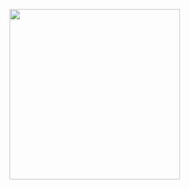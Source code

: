 <img src="https://github.com/user-attachments/assets/3079ab9c-a213-4f58-97e1-e47ceeed71e5" style="width: 300px"></img>
